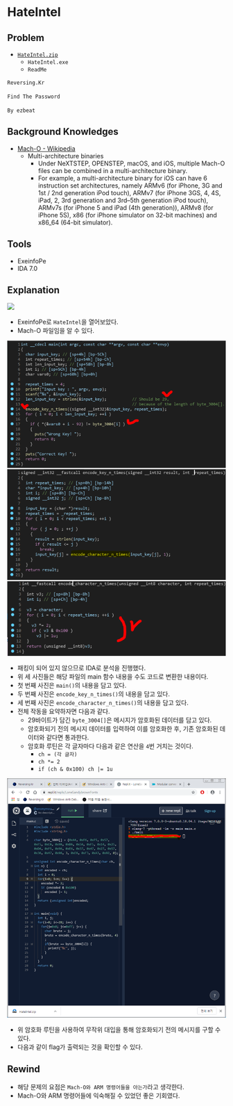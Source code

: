 # HateIntel

## Problem
* [`HateIntel.zip`](./HateIntel.zip)
    - `HateIntel.exe`
    - `ReadMe`

```
Reversing.Kr

Find The Password

By ezbeat

```
## Background Knowledges
* [Mach-O - Wikipedia](https://en.wikipedia.org/wiki/Mach-O)
    - Multi-architecture binaries
        - Under NeXTSTEP, OPENSTEP, macOS, and iOS, multiple Mach-O files can be combined in a multi-architecture binary.
        - For example, a multi-architecture binary for iOS can have 6 instruction set architectures, namely ARMv6 (for iPhone, 3G and 1st / 2nd generation iPod touch), ARMv7 (for iPhone 3GS, 4, 4S, iPad, 2, 3rd generation and 3rd–5th generation iPod touch), ARMv7s (for iPhone 5 and iPad (4th generation)), ARMv8 (for iPhone 5S), x86 (for iPhone simulator on 32-bit machines) and x86_64 (64-bit simulator).
## Tools
* ExeinfoPe
* IDA 7.0

## Explanation
![](./1.PNG?raw=true)
* ExeinfoPe로 `HateIntel`을 열어보았다.
* Mach-O 파일임을 알 수 있다.

![](./2-1.PNG?raw=true)
![](./2-2.PNG?raw=true)
![](./2-3.PNG?raw=true)
* 패킹이 되어 있지 않으므로 IDA로 분석을 진행했다.
* 위 세 사진들은 해당 파일의 main 함수 내용을 수도 코드로 변환한 내용이다.
* 첫 번째 사진은 `main()`의 내용을 담고 있다. 
* 두 번째 사진은 `encode_key_n_times()`의 내용을 담고 있다.
* 세 번째 사진은 `encode_character_n_times()`의 내용을 담고 있다.
* 전체 작동을 요약하자면 다음과 같다.
    - 29바이트가 담긴 `byte_3004[]`은 메시지가 암호화된 데이터를 담고 있다.
    - 암호화되기 전의 메시지 데이터를 입력하여 이를 암호화한 후, 기존 암호화된 데이터와 같다면 통과한다.
    - 암호화 루틴은 각 글자마다 다음과 같은 연산을 `4`번 거치는 것이다.
        - `ch = (각 글자)`
        - `ch *= 2`
        - `if (ch & 0x100) ch |= 1u`

![](./3.PNG?raw=true)
* 위 암호화 루틴을 사용하여 무작위 대입을 통해 암호화되기 전의 메시지를 구할 수 있다.
* 다음과 같이 flag가 출력되는 것을 확인할 수 있다.

## Rewind
* 해당 문제의 요점은 `Mach-O와 ARM 명령어들을 아는가`라고 생각한다.
* Mach-O와 ARM 명령어들에 익숙해질 수 있었던 좋은 기회였다.
